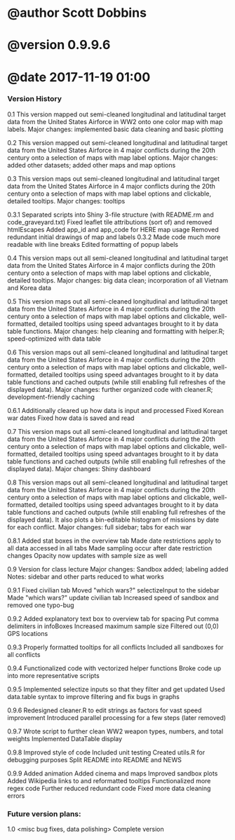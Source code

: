 # @author Scott Dobbins
# @version 0.9.9.6
# @date 2017-11-19 01:00


### Version History ###

0.1
This version mapped out semi-cleaned longitudinal and latitudinal target data
  from the United States Airforce in WW2 onto one color map with map labels.
Major changes: implemented basic data cleaning and basic plotting


0.2
This version mapped out semi-cleaned longitudinal and latitudinal target data
  from the United States Airforce in 4 major conflicts during the 20th century
  onto a selection of maps with map label options.
Major changes: added other datasets; added other maps and map options


0.3
This version maps out semi-cleaned longitudinal and latitudinal target data
  from the United States Airforce in 4 major conflicts during the 20th century
  onto a selection of maps with map label options and clickable, detailed tooltips.
Major changes: tooltips

0.3.1	Separated scripts into Shiny 3-file structure (with README.rm and code_graveyard.txt)
	Fixed leaflet tile attributions (sort of) and removed htmlEscapes
	Added app_id and app_code for HERE map usage
	Removed redundant initial drawings of map and labels
0.3.2	Made code much more readable with line breaks
	Edited formatting of popup labels

0.4
This version maps out all semi-cleaned longitudinal and latitudinal target data
  from the United States Airforce in 4 major conflicts during the 20th century
  onto a selection of maps with map label options and clickable, detailed tooltips.
Major changes: big data clean; incorporation of all Vietnam and Korea data

0.5
This version maps out all semi-cleaned longitudinal and latitudinal target data
  from the United States Airforce in 4 major conflicts during the 20th century
  onto a selection of maps with map label options and clickable, well-formatted, 
  detailed tooltips using speed advantages brought to it by data table functions.
Major changes: help cleaning and formatting with helper.R; speed-optimized with data table

0.6
This version maps out all semi-cleaned longitudinal and latitudinal target data
  from the United States Airforce in 4 major conflicts during the 20th century
  onto a selection of maps with map label options and clickable, well-formatted, 
  detailed tooltips using speed advantages brought to it by data table functions
  and cached outputs (while still enabling full refreshes of the displayed data).
Major changes: further organized code with cleaner.R; development-friendly caching

0.6.1	Additionally cleared up how data is input and processed
	Fixed Korean war dates
	Fixed how data is saved and read

0.7
This version maps out all semi-cleaned longitudinal and latitudinal target data
  from the United States Airforce in 4 major conflicts during the 20th century
  onto a selection of maps with map label options and clickable, well-formatted, 
  detailed tooltips using speed advantages brought to it by data table functions
  and cached outputs (while still enabling full refreshes of the displayed data).
Major changes: Shiny dashboard

0.8
This version maps out all semi-cleaned longitudinal and latitudinal target data
  from the United States Airforce in 4 major conflicts during the 20th century
  onto a selection of maps with map label options and clickable, well-formatted, 
  detailed tooltips using speed advantages brought to it by data table functions
  and cached outputs (while still enabling full refreshes of the displayed data).
  It also plots a bin-editable histogram of missions by date for each conflict.
Major changes: full sidebar; tabs for each war

0.8.1	Added stat boxes in the overview tab
	Made date restrictions apply to all data accessed in all tabs
	Made sampling occur after date restriction changes
	Opacity now updates with sample size as well

0.9
Version for class lecture
Major changes: Sandbox added; labeling added
Notes: sidebar and other parts reduced to what works

0.9.1	Fixed civilian tab
	Moved "which wars?" selectizeInput to the sidebar
	Made "which wars?" update civilian tab
	Increased speed of sandbox and removed one typo-bug

0.9.2	Added explanatory text box to overview tab for spacing
	Put comma delimiters in infoBoxes
	Increased maximum sample size
	Filtered out (0,0) GPS locations

0.9.3	Properly formatted tooltips for all conflicts
	Included all sandboxes for all conflicts

0.9.4	Functionalized code with vectorized helper functions
	Broke code up into more representative scripts

0.9.5	Implemented selectize inputs so that they filter and get updated
	Used data.table syntax to improve filtering and fix bugs in graphs

0.9.6	Redesigned cleaner.R to edit strings as factors for vast speed improvement
	Introduced parallel processing for a few steps (later removed)

0.9.7	Wrote script to further clean WW2 weapon types, numbers, and total weights
	Implemented DataTable display

0.9.8	Improved style of code
	Included unit testing
	Created utils.R for debugging purposes
	Split README into README and NEWS

0.9.9	Added animation
	Added cinema and maps
	Improved sandbox plots
	Added Wikipedia links to and reformatted tooltips
	Functionalized more regex code
	Further reduced redundant code
	Fixed more data cleaning errors

### Future version plans:

1.0	<misc bug fixes, data polishing>
Complete version
